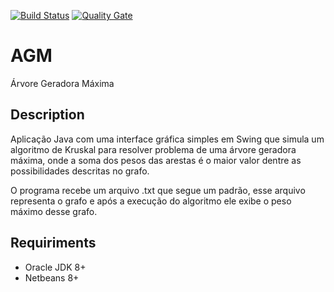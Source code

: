 [![Build Status](https://travis-ci.org/vkcosta/AGM.svg?branch=master)](https://travis-ci.org/vkcosta/AGM)
[![Quality Gate](https://sonarcloud.io/api/project_badges/measure?project=agm&metric=alert_status)](https://sonarcloud.io/dashboard?id=agm)



# AGM
Árvore Geradora Máxima

## Description

Aplicação Java com uma interface gráfica simples em Swing que simula um algoritmo de Kruskal para resolver problema de uma árvore geradora máxima, onde a soma dos pesos das arestas é o maior valor dentre as possibilidades descritas no grafo.

O programa recebe um arquivo .txt que segue um padrão, esse arquivo representa o grafo e após a execução do algoritmo ele exibe o peso máximo desse grafo.

## Requiriments

<ul>
<li>Oracle JDK 8+</li>
<li>Netbeans 8+</li>
</ul>


